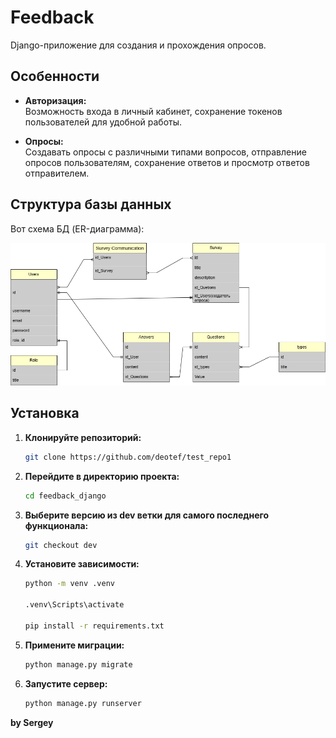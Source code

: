 # Feedback
Django-приложение для создания и прохождения опросов.

## Особенности

- **Авторизация:**  
  Возможность входа в личный кабинет, сохранение токенов пользователей для удобной работы.

- **Опросы:**  
  Создавать опросы с различными типами вопросов, отправление опросов пользователям, сохранение ответов и просмотр ответов отправителем.

## Структура базы данных

Вот схема БД (ER-диаграмма):

![Схема базы данных](media/database.drawio.png)

## Установка

1. **Клонируйте репозиторий:**
   ```bash
   git clone https://github.com/deotef/test_repo1
   ```

2. **Перейдите в директорию проекта:**
    ```bash
    cd feedback_django
    ```

3. **Выберите версию из dev ветки для самого последнего функционала:**
    ```bash
    git checkout dev
    ```

4. **Установите зависимости:**
    ```bash
    python -m venv .venv

    .venv\Scripts\activate

    pip install -r requirements.txt
    ```

5. **Примените миграции:**
    ```bash
    python manage.py migrate 
    ```

6. **Запустите сервер:**
    ```bash
    python manage.py runserver
    ```

**by Sergey**